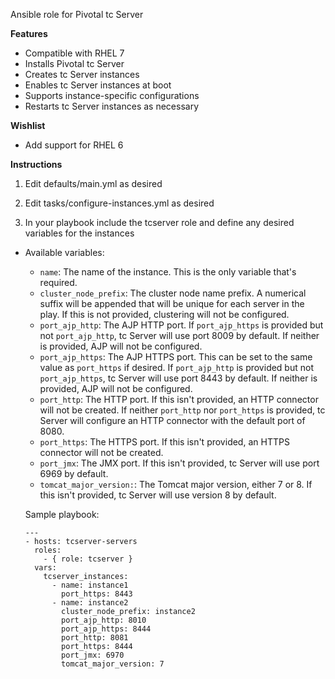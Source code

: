 Ansible role for Pivotal tc Server

**Features**

- Compatible with RHEL 7
- Installs Pivotal tc Server
- Creates tc Server instances
- Enables tc Server instances at boot
- Supports instance-specific configurations
- Restarts tc Server instances as necessary

**Wishlist**

- Add support for RHEL 6

**Instructions**

1. Edit defaults/main.yml as desired

2. Edit tasks/configure-instances.yml as desired

3. In your playbook include the tcserver role and define any desired variables for the instances
  - Available variables:
    - `name`: The name of the instance. This is the only variable that's required.
    - `cluster_node_prefix`: The cluster node name prefix. A numerical suffix will be appended that will be unique for each server in the play. If this is not provided, clustering will not be configured.
    - `port_ajp_http`: The AJP HTTP port. If `port_ajp_https` is provided but not `port_ajp_http`, tc Server will use port 8009 by default. If neither is provided, AJP will not be configured.
    - `port_ajp_https`: The AJP HTTPS port. This can be set to the same value as `port_https` if desired. If `port_ajp_http` is provided but not `port_ajp_https`, tc Server will use port 8443 by default. If neither is provided, AJP will not be configured.
    - `port_http`: The HTTP port. If this isn't provided, an HTTP connector will not be created. If neither `port_http` nor `port_https` is provided, tc Server will configure an HTTP connector with the default port of 8080.
    - `port_https`: The HTTPS port. If this isn't provided, an HTTPS connector will not be created.
    - `port_jmx`: The JMX port. If this isn't provided, tc Server will use port 6969 by default.
    - `tomcat_major_version:`: The Tomcat major version, either 7 or 8. If this isn't provided, tc Server will use version 8 by default.

    Sample playbook:

        ---
        - hosts: tcserver-servers
          roles:
            - { role: tcserver }
          vars:
            tcserver_instances:
              - name: instance1
                port_https: 8443
              - name: instance2
                cluster_node_prefix: instance2
                port_ajp_http: 8010
                port_ajp_https: 8444
                port_http: 8081
                port_https: 8444
                port_jmx: 6970
                tomcat_major_version: 7

